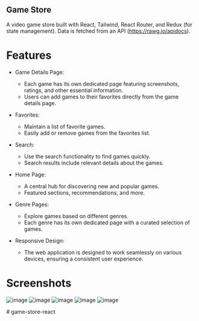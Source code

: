 ## Game Store
A video game store built with React, Tailwind, React Router, and Redux (for state management). Data is fetched from an API (https://rawg.io/apidocs). 


# Features

- Game Details Page:
  - Each game has its own dedicated page featuring screenshots, ratings, and other essential information.
   - Users can add games to their favorites directly from the game details page.

- Favorites:
    - Maintain a list of favorite games.
    - Easily add or remove games from the favorites list.
- Search:
   - Use the search functionality to find games quickly.
   - Search results include relevant details about the games.

- Home Page:
    - A central hub for discovering new and popular games.
    - Featured sections, recommendations, and more.

- Genre Pages:
    - Explore games based on different genres.
    - Each genre has its own dedicated page with a curated selection of games.

- Responsive Design:
    - The web application is designed to work seamlessly on various devices, ensuring a consistent user experience.
 

# Screenshots

![image](https://github.com/karimehab430/game-store-react/assets/118670911/e37a6659-808c-4edf-bf7c-22b1f13b90c7)
![image](https://github.com/karimehab430/game-store-react/assets/118670911/478e962b-9e20-4710-9fe8-714b8c598910)
![image](https://github.com/karimehab430/game-store-react/assets/118670911/8543fd74-2d0d-4e82-b8d2-08ff5a4d3e99)
![image](https://github.com/karimehab430/game-store-react/assets/118670911/feb9dd9f-2a95-4978-a774-d75c425edfa1)
![image](https://github.com/karimehab430/game-store-react/assets/118670911/539de72f-f109-404b-9424-279834fc298a)





#   g a m e - s t o r e - r e a c t 
 
 
